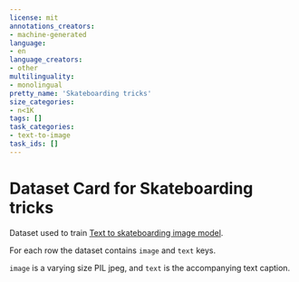 ```yaml
---
license: mit
annotations_creators:
- machine-generated
language:
- en
language_creators:
- other
multilinguality:
- monolingual
pretty_name: 'Skateboarding tricks'
size_categories:
- n<1K
tags: []
task_categories:
- text-to-image
task_ids: []
---
```

# Dataset Card for Skateboarding tricks
Dataset used to train [Text to skateboarding image model](https://github.com/LambdaLabsML/examples/tree/main/stable-diffusion-finetuning).

For each row the dataset contains `image` and `text` keys.

`image` is a varying size PIL jpeg, and `text` is the accompanying text caption.
